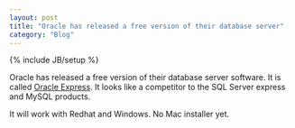 ```yaml
---
layout: post
title: "Oracle has released a free version of their database server"
category: "Blog"
---
```

{% include JB/setup %}

Oracle has released a free version of their database server software. It is called [Oracle Express](http://www.oracle.com/corporate/press/2005_oct/103105_databasexe_finalsite.html). It looks like a competitor to the SQL Server express and MySQL products.

It will work with Redhat and Windows. No Mac installer yet.